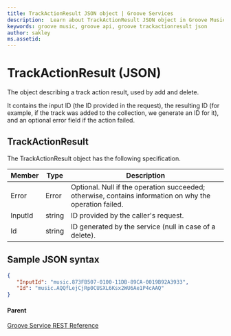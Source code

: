 ```yaml
---
title: TrackActionResult JSON object | Groove Services
description:  Learn about TrackActionResult JSON object in Groove Music API.
keywords: groove music, groove api, groove trackactionresult json
author: sakley
ms.assetid: 
---
```


# TrackActionResult (JSON)   
The object describing a track action result, used by add and delete.

It contains the input ID (the ID provided in the request), the resulting ID (for example, if the track was added to the collection, we generate an ID for it), and an optional error field if the action failed.

## TrackActionResult
The TrackActionResult object has the following specification.

| **Member** | **Type** | **Description**                                                                                         |
|------------|----------|---------------------------------------------------------------------------------------------------------|
| Error      | Error    | Optional. Null if the operation succeeded; otherwise, contains information on why the operation failed. |
| InputId    | string   | ID provided by the caller's request.                                                                    |
| Id         | string   | ID generated by the service (null in case of a delete).                                                 |

## Sample JSON syntax
```json
{
   "InputId": "music.873FB507-0100-11DB-89CA-0019B92A3933",
   "Id": "music.AQQfLejCjRp0CUSXL6Ksx2WU6Ae1P4cAAQ"
}
```

#### Parent
[Groove Service REST Reference](overview.md)
